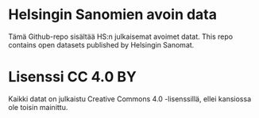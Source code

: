 # Helsingin Sanomien avoin data

Tämä Github-repo sisältää HS:n julkaisemat avoimet datat. This repo contains open datasets published by Helsingin Sanomat.

# Lisenssi CC 4.0 BY

Kaikki datat on julkaistu Creative Commons 4.0 -lisenssillä, ellei kansiossa ole toisin mainittu.
